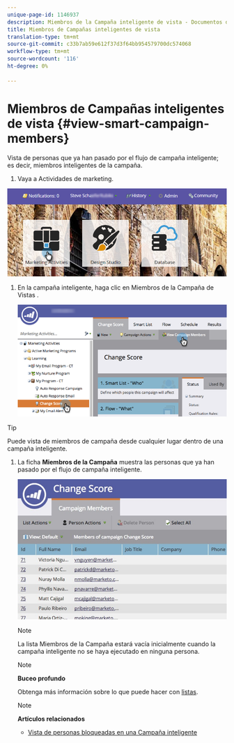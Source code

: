 ```yaml
---
unique-page-id: 1146937
description: Miembros de la Campaña inteligente de vista - Documentos de marketing - Documentación del producto
title: Miembros de Campañas inteligentes de vista
translation-type: tm+mt
source-git-commit: c33b7ab59e612f37d3f64bb954579700dc574068
workflow-type: tm+mt
source-wordcount: '116'
ht-degree: 0%

---
```



# Miembros de Campañas inteligentes de vista {#view-smart-campaign-members}

Vista de personas que ya han pasado por el flujo de campaña inteligente; es decir, miembros inteligentes de la campaña.

1. Vaya a Actividades de marketing.

![](assets/login-marketing-activities.png)

1. En la campaña inteligente, haga clic en Miembros de la Campaña de Vistas .

   ![](assets/changescore-hands.png)

>[!TIP]
>
>Puede vista de miembros de campaña desde cualquier lugar dentro de una campaña inteligente.

1. La ficha **Miembros de la Campaña** muestra las personas que ya han pasado por el flujo de campaña inteligente.

   ![](assets/smartcampaignheader-complete.jpg)

   >[!NOTE]
   >
   >La lista Miembros de la Campaña estará vacía inicialmente cuando la campaña inteligente no se haya ejecutado en ninguna persona.

   >[!NOTE]
   >
   >**Buceo profundo**
   >
   >
   >Obtenga más información sobre lo que puede hacer con [listas](http://docs.marketo.com/display/docs/smart+lists+and+static+lists).

   >[!NOTE]
   >
   >**Artículos relacionados**
   >
   >    
   >    
   >    * [Vista de personas bloqueadas en una Campaña inteligente](view-blocked-people-in-a-smart-campaign.md)



